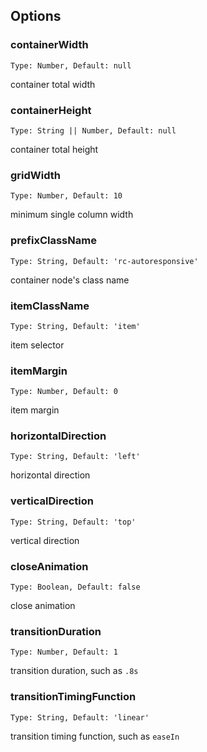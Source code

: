 ## Options

### containerWidth

```
Type: Number, Default: null
```
container total width

### containerHeight

```
Type: String || Number, Default: null
```

container total height

### gridWidth

```
Type: Number, Default: 10
```
minimum single column width

### prefixClassName

```
Type: String, Default: 'rc-autoresponsive'
```

container node's class name

### itemClassName

```
Type: String, Default: 'item'
```

item selector

### itemMargin

```
Type: Number, Default: 0
```

item margin

### horizontalDirection

```
Type: String, Default: 'left'
```
horizontal direction

### verticalDirection

```
Type: String, Default: 'top'
```

vertical direction

### closeAnimation

```
Type: Boolean, Default: false
```

close animation

### transitionDuration

```
Type: Number, Default: 1

```
transition duration, such as `.8s`

### transitionTimingFunction

```
Type: String, Default: 'linear'

```
transition timing function, such as `easeIn`
